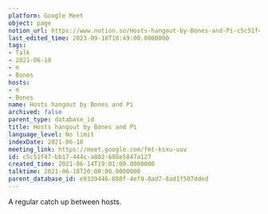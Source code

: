 ```yaml
---
platform: Google Meet
object: page
notion_url: https://www.notion.so/Hosts-hangout-by-Bones-and-Pi-c5c51f47bb17444ca802688e5847a127
last_edited_time: 2023-09-18T10:49:00.0000000
tags:
- Talk
- 2021-06-18
- π
- Bones
hosts:
- π
- Bones
name: Hosts hangout by Bones and Pi
archived: false
parent_type: database_id
title: Hosts hangout by Bones and Pi
language_level: No limit
indexDate: 2021-06-18
meeting_link: https://meet.google.com/fmt-ksxu-uuv
id: c5c51f47-bb17-444c-a802-688e5847a127
created_time: 2021-06-14T19:01:00.0000000
talktime: 2021-06-18T20:00:00.0000000
parent_database_id: e9339446-880f-4ef0-8ad7-8ad1f507dded
---
```


A regular catch up between hosts.


